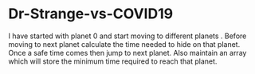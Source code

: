 # Dr-Strange-vs-COVID19
I have started with planet 0 and start moving to different planets .
Before moving to next planet calculate the time needed to hide on that planet.
Once a safe time comes then jump to next planet. Also maintain an array which will store the minimum time required to reach that planet.
